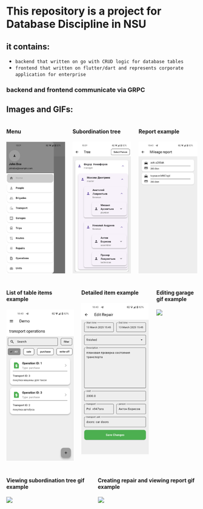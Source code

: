 # This repository is a project for Database Discipline in NSU

## it contains:
- ```backend that written on go with CRUD logic for database tables```
- ```frontend that written on flutter/dart and represents corporate application for enterprise```

### backend and frontend communicate via GRPC

## Images and GIFs:
<div style="display: flex; flex-wrap: wrap; gap: 20px; justify-content: space-between;">

<div style="display: flex; gap: 20px;">
  <div>
    <h4>Menu</h4>
    <img src="/images/menu.png" width="300">
  </div>
  <div>
    <h4>Subordination tree</h4>
    <img src="/images/tree.png" width="300">
  </div>
  <div>
    <h4>Report example</h4>
    <img src="/images/mileage_report.png" width="300">
  </div>
</div>

<div style="display: flex; gap: 20px;">
  <div>
    <h4>List of table items example</h4>
    <img src="/images/transport_op_screen.png" width="300">
  </div>
  <div>
    <h4>Detailed item example</h4>
    <img src="/images/detailed_repair_screen.png" width="300">
  </div>
  <div>
    <h4>Editing garage gif example</h4>
    <img src="/images/garage_example.gif" width="300">
  </div>
</div>

<div style="display: flex; gap: 20px;">
  <div>
    <h4>Viewing subordination tree gif example</h4>
    <img src="/images/sub_tree.gif" width="300">
  </div>
  <div>
    <h4>Creating repair and viewing report gif example</h4>
    <img src="/images/repairs.gif" width="300">
  </div>
</div>

</div>